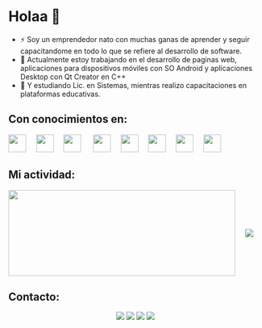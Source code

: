 # Holaa 👋


- ⚡ Soy un emprendedor nato con muchas ganas de aprender y seguir capacitandome en todo lo que se refiere al desarrollo de software.
- 🔭 Actualmente estoy trabajando en el desarrollo de paginas web, aplicaciones para dispositivos móviles con SO Android y aplicaciones Desktop con Qt Creator en C++
- 🌱 Y estudiando Lic. en Sistemas, mientras realizo capacitaciones en plataformas educativas.

## Con conocimientos en:

<img src="https://i.ibb.co/4wLWr41/C.png" width="35px">&nbsp;&nbsp;&nbsp;&nbsp;
<img src="https://i.ibb.co/8XBxbSZ/java.png" width="35px">&nbsp;&nbsp;&nbsp;&nbsp;
<img src="https://cdn.jsdelivr.net/gh/devicons/devicon@latest/icons/git/git-original.svg" width="35px">&nbsp;&nbsp;&nbsp;&nbsp;&nbsp;
<img src="https://i.ibb.co/Q6Yq45Y/javascript.png" width="35px">&nbsp;&nbsp;&nbsp;&nbsp;
<img src="https://i.ibb.co/WDjpd1P/Kotlin-Icon.png" width="35px">&nbsp;&nbsp;&nbsp;&nbsp;
<img src="https://i.ibb.co/WtfKJ5X/php.png" width="35px">&nbsp;&nbsp;&nbsp;&nbsp;
<img src="https://i.ibb.co/Lzb4sG8/800px-Laravel-svg-1.png" width="35px">&nbsp;&nbsp;&nbsp;&nbsp;
<img src="https://i.ibb.co/CPtKg2g/Mysql.png" width="35px">&nbsp;&nbsp;&nbsp;&nbsp;



## Mi actividad:

  <img width=450 height=170 align="center" src="https://github-readme-stats.vercel.app/api?username=exechoko&theme=dark-purple&show_icons=true&bg_color=0D1117&hide_border=true">&nbsp;&nbsp;&nbsp;&nbsp;
  <img align="center" src="https://github-readme-stats.vercel.app/api/top-langs/?username=exechoko&theme=midnight-purple&layout=compact&bg_color=0D1117&hide_border=true">&nbsp;&nbsp;&nbsp;&nbsp;
  
## Contacto:

<p align="center">
  <a href="http://micv.emdesarrollo.com/"><img src="https://img.shields.io/badge/-Mi CV-white"/></a>
  <a href="https://emdesarrollo.com/"><img src="https://img.shields.io/badge/-emdesarrollo.com-3423A6?style=flat&logo=Google-Chrome&logoColor=white"/></a>
  <a href="https://www.linkedin.com/in/exequiel-marichal-67190316b"><img src="https://img.shields.io/badge/-exe%20marichal-0077B5?style=flat&logo=Linkedin&logoColor=white"/></a>
<a href="mailto:exemarichal@gmail.com"><img src="https://img.shields.io/badge/-exemarichal@gmail.com-D14836?style=flat&logo=Gmail&logoColor=white"/></a>
</p>



